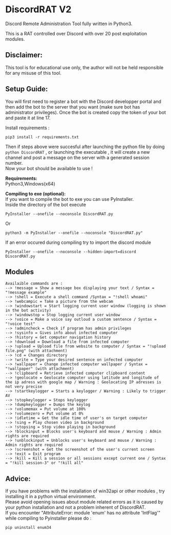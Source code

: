 # DiscordRAT V2
Discord Remote Administration Tool fully written in Python3.

This is a RAT controlled over Discord with over 20 post exploitation modules.

## **Disclaimer:**

This tool is for educational use only, the author will not be held responsible for any misuse of this tool.

## **Setup Guide:**
You will first need to register a bot with the Discord developper portal and then add the bot to the server that you want (make sure bot has administrator privileges).
Once the bot is created copy the token of your bot and paste it at line 17.

Install requirements :
```
pip3 install -r requirements.txt
```
Then if steps above were succesful after launching the python file by doing ```python DiscordRAT``` , or launching the executable , it will create a new channel and post a message on the server with a generated session number.\
Now your bot should be available to use !

**Requirements:**\
Python3,Windows(x64)

**Compiling to exe (optional):**\
If you want to compile the bot to exe you can use PyInstaller.\
Inside the directory of the bot execute
```
PyInstaller --onefile --noconsole DiscordRAT.py
```
Or
```
python3 -m PyInstaller --onefile --noconsole "DiscordRAT.py"
```
If an error occured during compiling try to import the discord module
```
PyInstaller --onefile --noconsole --hidden-import=discord DiscordRAT.py
```

## **Modules**
```
Availaible commands are :
--> !message = Show a message box displaying your text / Syntax = "!message example"
--> !shell = Execute a shell command /Syntax = "!shell whoami"
--> !webcampic = Take a picture from the webcam
--> !windowstart = Start logging current user window (logging is shown in the bot activity)
--> !windowstop = Stop logging current user window
--> !voice = Make a voice say outloud a custom sentence / Syntax = "!voice test"
--> !admincheck = Check if program has admin privileges
--> !sysinfo = Gives info about infected computer
--> !history = Get computer navigation history
--> !download = Download a file from infected computer
--> !upload = Upload file from website to computer / Syntax = "!upload file.png" (with attachment)
--> !cd = Changes directory
--> !write = Type your desired sentence on infected computer
--> !wallpaper = Change infected computer wallpaper / Syntax = "!wallpaper" (with attachment)
--> !clipboard = Retrieve infected computer clipboard content
--> !geolocate = Geolocate computer using latitude and longitude of the ip adress with google map / Warning : Geolocating IP adresses is not very precise
--> !startkeylogger = Starts a keylogger / Warning : Likely to trigger AV
--> !stopkeylogger = Stops keylogger
--> !dumpkeylogger = Dumps the keylog
--> !volumemax = Put volume at 100%
--> !volumezero = Put volume at 0%
--> !idletime = Get the idle time of user's on target computer
--> !sing = Play chosen video in background
--> !stopsing = Stop video playing in background
--> !blockinput = Blocks user's keyboard and mouse / Warning : Admin rights are required
--> !unblockinput = Unblocks user's keyboard and mouse / Warning : Admin rights are required
--> !screenshot = Get the screenshot of the user's current screen
--> !exit = Exit program
--> !kill = Kill a session or all sessions except current one / Syntax = "!kill session-3" or "!kill all"
```
## **Advice:**
If you have problems with the installation of win32api or other modules , try installing it in a python virtual environment.\
Please avoid opening issues about module related errors as it is caused by your python installation and not a problem inherent of DiscordRAT.\
If you encounter "AttributeError: module 'enum' has no attribute 'IntFlag'" while compiling to Pyinstaller please do :
```
pip uninstall enum34
```



















































